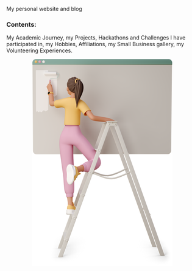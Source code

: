 My personal website and blog

### Contents:

My Academic Journey, my Projects, Hackathons and Challenges I have participated in, my Hobbies, Affiliations, my Small Business gallery, my Volunteering Experiences.


<p align="center">
  <img src="assets/images/Under_construction.png" alt="UnderConstruction">
</p>





